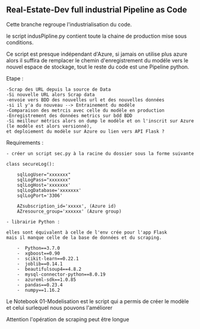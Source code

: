 ## Real-Estate-Dev full industrial Pipeline as Code

Cette branche regroupe l'industrialisation du code.

le script indusPipline.py contient toute la chaine de production mise sous conditions.

Ce script est presque indépendant d'Azure, si jamais on utilise plus azure alors il suffira de remplacer le chemin d'enregistrement du modéle vers le nouvel espace de stockage, tout le reste du code est une Pipeline python.

Etape : 
    
    -Scrap des URL depuis la source de Data
    -Si nouvelle URL alors Scrap data
    -envoie vers BDD des nouvelles url et des nouvelles données
    -si il y'a du nouveau --> Entrainement du modèle
    -Comparaison des metrcis avec celle du modèle en production
    -Enregistrement des données metrics sur bdd BDD
    -Si meilleur métrics alors on dump le modèle et on l'inscrit sur Azure (le modéle est alors versionné), 
    et deploiement du modèle sur Azure ou lien vers API Flask ?

Requirements :
    
    - créer un script sec.py à la racine du dossier sous la forme suivante

    class secureLog():

        sqlLogUser="xxxxxxx"
        sqlLogPass="xxxxxxx"
        sqlLogHost='xxxxxxx'
        sqlLogDatabase='xxxxxxx'
        sqlLogPort='3306'  

        AZsubscription_id='xxxxx', (Azure id)
        AZresource_group='xxxxxx' (Azure group)

    - librairie Python : 

    elles sont équivalent à celle de l'env crée pour l'app Flask
    mais il manque celle de la base de données et du scraping.

        -  Python==3.7.0
        -  xgboost==0.90
        -  scikit-learn==0.22.1
        -  joblib==0.14.1
        -  beautifulsoup4==4.8.2
        -  mysql-connector-python==8.0.19
        -  azureml-sdk==1.0.85
        -  pandas==0.23.4
        -  numpy==1.16.2

Le Notebook 01-Modelisation est le script qui a permis de créer le modèle et celui surlequel nous pouvons l'améliorer

Attention l'opération de scraping peut être longue

